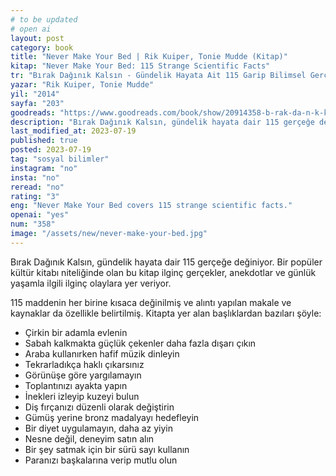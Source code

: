 ```yaml
---
# to be updated
# open ai
layout: post
category: book
title: "Never Make Your Bed | Rik Kuiper, Tonie Mudde (Kitap)"
kitap: "Never Make Your Bed: 115 Strange Scientific Facts"
tr: "Bırak Dağınık Kalsın - Gündelik Hayata Ait 115 Garip Bilimsel Gerçek"
yazar: "Rik Kuiper, Tonie Mudde"
yil: "2014"
sayfa: "203"
goodreads: "https://www.goodreads.com/book/show/20914358-b-rak-da-n-k-kals-n"
description: "Bırak Dağınık Kalsın, gündelik hayata dair 115 gerçeğe değiniyor."
last_modified_at: 2023-07-19
published: true
posted: 2023-07-19
tag: "sosyal bilimler"
instagram: "no"
insta: "no"
reread: "no"
rating: "3"
eng: "Never Make Your Bed covers 115 strange scientific facts."
openai: "yes"
num: "358"
image: "/assets/new/never-make-your-bed.jpg"
---
```


Bırak Dağınık Kalsın, gündelik hayata dair 115 gerçeğe değiniyor. Bir popüler kültür kitabı niteliğinde olan bu kitap ilginç gerçekler, anekdotlar ve günlük yaşamla ilgili ilginç olaylara yer veriyor.

115 maddenin her birine kısaca değinilmiş ve alıntı yapılan makale ve kaynaklar da özellikle belirtilmiş. Kitapta yer alan başlıklardan bazıları şöyle:

- Çirkin bir adamla evlenin
- Sabah kalkmakta güçlük çekenler daha fazla dışarı çıkın
- Araba kullanırken hafif müzik dinleyin
- Tekrarladıkça haklı çıkarsınız
- Görünüşe göre yargılamayın
- Toplantınızı ayakta yapın
- İnekleri izleyip kuzeyi bulun
- Diş fırçanızı düzenli olarak değiştirin
- Gümüş yerine bronz madalyayı hedefleyin
- Bir diyet uygulamayın, daha az yiyin
- Nesne değil, deneyim satın alın
- Bir şey satmak için bir sürü sayı kullanın
- Paranızı başkalarına verip mutlu olun
